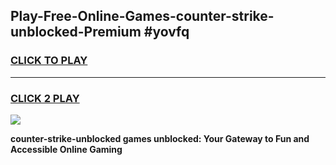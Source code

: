 
## Play-Free-Online-Games-counter-strike-unblocked-Premium #yovfq
<h3>
<a href="https://premium.freeplayer.one?title=counter-strike-unblocked&ref=8M">CLICK TO PLAY</a></h3>
<hr>

<h3>
<a href="https://premium.freeplayer.one?title=counter-strike-unblocked&ref=8M">CLICK 2 PLAY</a>
  
</h3>

<a href="https://premium.freeplayer.one?title=counter-strike-unblocked&ref=8M"><img src="https://clearcache.store/games.png"></a>


**counter-strike-unblocked games unblocked: Your Gateway to Fun and Accessible Online Gaming**

